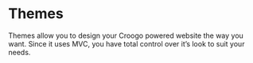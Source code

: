 # Themes

Themes allow you to design your Croogo powered website the way you want. Since
it uses MVC, you have total control over it’s look to suit your needs.